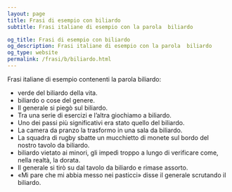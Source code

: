 ```yaml
---
layout: page
title: Frasi di esempio con biliardo 
subtitle: Frasi italiane di esempio con la parola  biliardo

og_title: Frasi di esempio con biliardo 
og_description: Frasi italiane di esempio con la parola  biliardo
og_type: website
permalink: /frasi/b/biliardo.html
---
```


Frasi italiane di esempio contenenti la parola biliardo:


- verde del biliardo della vita.
- biliardo o cose del genere.
- Il generale si piegò sul biliardo.
- Tra una serie di esercizi e l’altra giochiamo a biliardo.
- Uno dei passi più significativi era stato quello del biliardo.
- La camera da pranzo la trasformo in una sala da biliardo.
- La squadra di rugby sbatte un mucchietto di monete sul bordo del nostro tavolo da biliardo.
- biliardo vietato ai minori, gli impedì troppo a lungo di verificare come, nella realtà, la dorata.
- Il generale si tirò su dal tavolo da biliardo e rimase assorto.
- «Mi pare che mi abbia messo nei pasticci» disse il generale scrutando il biliardo.
